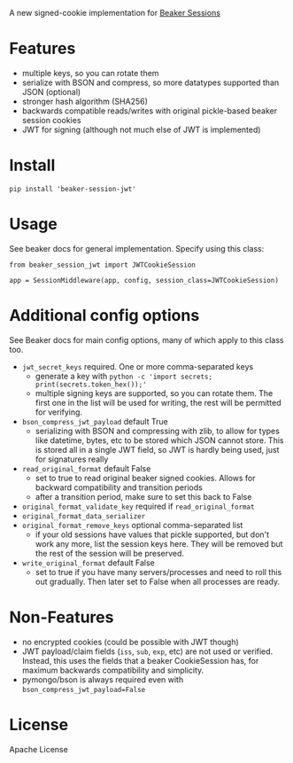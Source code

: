 A new signed-cookie implementation for [Beaker Sessions](https://github.com/bbangert/beaker)

# Features

- multiple keys, so you can rotate them
- serialize with BSON and compress, so more datatypes supported than JSON (optional)
- stronger hash algorithm (SHA256)
- backwards compatible reads/writes with original pickle-based beaker session cookies
- JWT for signing (although not much else of JWT is implemented)

# Install

```
pip install 'beaker-session-jwt'
```

# Usage

See beaker docs for general implementation.  Specify using this class:

```
from beaker_session_jwt import JWTCookieSession

app = SessionMiddleware(app, config, session_class=JWTCookieSession)
```

# Additional config options

See Beaker docs for main config options, many of which apply to this class too.

- `jwt_secret_keys` required. One or more comma-separated keys
  - generate a key with `python -c 'import secrets; print(secrets.token_hex());'` 
  - multiple signing keys are supported, so you can rotate them.  The first one in the list will be used for writing, the rest will be permitted for verifying.
- `bson_compress_jwt_payload` default True
  - serializing with BSON and compressing with zlib, to allow for types like datetime, bytes, etc to be stored which JSON cannot store.  This is stored all in a single JWT field, so JWT is hardly being used, just for signatures really
- `read_original_format` default False
  - set to true to read original beaker signed cookies.  Allows for backward compatibility and transition periods
  - after a transition period, make sure to set this back to False
- `original_format_validate_key` required if `read_original_format`
- `original_format_data_serializer`
- `original_format_remove_keys` optional comma-separated list
  - if your old sessions have values that pickle supported, but don't work any more, list the session keys here.  They will be removed but the rest of the session will be preserved.
- `write_original_format` default False
  - set to true if you have many servers/processes and need to roll this out gradually.  Then later set to False when all processes are ready.

# Non-Features

- no encrypted cookies (could be possible with JWT though)
- JWT payload/claim fields (`iss`, `sub`, `exp`, etc) are not used or verified. Instead, this uses the fields that a beaker CookieSession has, for maximum backwards compatibility and simplicity.
- pymongo/bson is always required even with `bson_compress_jwt_payload=False`

# License

Apache License
